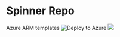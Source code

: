 # Spinner Repo
Azure ARM templates
![Deploy to Azure](https://aka.ms/deploytoazurebutton)
<img src="https://aka.ms/deploytoazurebutton"/>